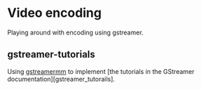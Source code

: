 
# Video encoding

Playing around with encoding using gstreamer.


## gstreamer-tutorials

Using [gstreamermm][gstreamermm] to implement [the tutorials in the GStreamer documentation][gstreamer_tutorails].



[gstreamermm]: https://gitlab.gnome.org/GNOME/gstreamermm
[gstreamer_tutorials]: https://gstreamer.freedesktop.org/documentation/tutorials/index.html
